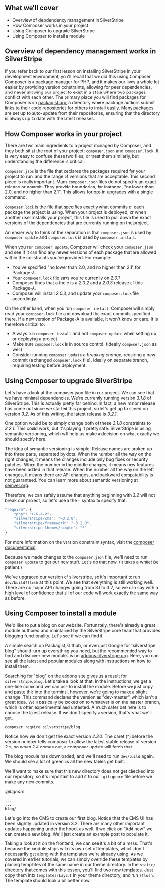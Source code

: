 ## What we'll cover
* Overview of depdendency management in SilverStripe
* How Composer works in your project
* Using Composer to upgrade SilverStripe
* Using Composer to install a module

## Overview of dependency management works in SilverStripe

If you refer back to our first lesson on installing SilverStripe in your development environment, you'll recall that we did this using Composer. Composer is a package manager for PHP, and it makes our lives a whole lot easier by providing version constraints, allowing for peer dependencies, and never allowing our project to exist in a state where two packages conflict with each other. The primary place you will find packages for Composer is on [packagist.org](http://packagist.org), a directory where package authors submit links to their code repositories for others to install easily. Many packages are set up to auto-update from their repositories, ensuring that the directory is always up to date with the latest releases.

## How Composer works in your project

There are two main ingredients to a project managed by Composer, and they both sit at the root of your project: `composer.json` and `composer.lock`. It is very easy to confuse these two files, or treat them similarly, but understanding the difference is critical.

`composer.json` is the file that declares the packages required for your project to run, and the range of versions that are acceptable. This second piece is really important. Many `composer.json` files do not specify an exact release or commit. They provide boundaries, for instance, "no lower than 2.0, and no higher than 2.1". This allows for opt-in upgrades with a single command.

`composer.lock` is the file that specifies exactly what commits of each package the project is using. When your project is deployed, or when another user installs your project, this file is used to pull down the exact versions of the dependencies that are currently running on the project.

An easier way to think of the separation is that `composer.json` is used by `composer update` and `composer.lock` is used by `composer install`.

When you run `composer update`, Composer will check your `composer.json` and see if it can find any newer versions of each package that are allowed within the constraints you've provided. For example:

* You've specified "no lower than 2.0, and no higher than 2.1" for Package-A.
* Your `composer.lock` file says you're currently on *2.0.1*
* Composer finds that a there is a *2.0.2* and a *2.0.3* release of this Package-A.
* Composer will install *2.0.3*, and update your `composer.lock` file accordingly.

On the other hand, when you run `composer install`, Composer will simply read your `composer.lock` file and download the exact commits specified there. If a new version of Package-A is available, it won't know or care. It is therefore critical to:

* Always run `composer install` and not `composer update` when setting up or deploying a project.
* Make sure `composer.lock` is in source control. (Ideally `composer.json` as well)
* Consider running `composer update` a *breaking change*, requiring a new commit (a changed `composer.lock` file), ideally on separate branch, requiring testing before deployment.

## Using Composer to upgrade SilverStripe

Let's have a look at the composer.json file in our project. We can see that we have minimal dependencies. We're currently running version *3.1.8* of SilverStripe. This is actually pretty far behind. In fact, a new minor release has come out since we started this project, so let's get up to speed on version *3.2*. As of this writing, the latest release is *3.2.1*.

One option would be to simply change both of these *3.1.8* constraints to *3.2.1*. This could work, but it's playing it pretty safe. SilverStripe is using semantic versioning, which will help us make a decision on what exactly we should specify here.

The idea of semantic versioning is simple. Release names are broken up into three parts, separated by dots. When the number all the way on the right changes, it means the changes include only bug fixes or security patches. When the number in the middle changes, it means new features have been added in that release. When the number all the way on the left changes, it means there are API changes, and backward compatability is not guaranteed. You can learn more about semantic versioning at [semver.org](http://semver.org).

Therefore, we can safely assume that anything beginning with *3.2* will not break our project, so let's use a the `~` syntax to specify that.

```js
"require": {
	"php": ">=5.3.2",
	"silverstripe/cms": "~3.2.0",
	"silverstripe/framework": "~3.2.0",
	"silverstripe-themes/simple": "*"
}
```

For more information on the version constraint syntax, visit the [composer documentation](http://getcomposer.org).

Because we made changes to the `composer.json` file, we'll need to run `composer update` to get our new stuff. Let's do that now. (It takes a while! Be patient.)

We've upgraded our version of silverstripe, so it's important to run `dev/build?flush` at this point. We see that everything is still working well. There are no major API changes going from 3.1 to 3.2, so we can say with a high level of confidence that all of our code will work exactly the same way as before.

## Using Composer to install a module

We'd like to put a blog on our website. Fortunately, there's already a great module authored and maintained by the SilverStripe core team that provides blogging functionality. Let's see if we can find it.

A simple search on Packagist, Github, or even just Google for "silverstripe blog" should turn up everything you need, but the recommended way to find and discover new modules is on [addons.silverstripe.org](http://addons.silverstripe.org). Here, you can see all the latest and popular modules along with instructions on how to install them.

Searching for "blog" on the addons site gives us a result for `silverstripe/blog`. Let's take a look at that. In the instructions, we get a one-line command we can use to install the module. Before we just copy and paste this into the terminal, however, we're going to make a slight change. This command declares the version as "dev-master", which isn't a great idea. We'll basically be locked on to whatever is on the master branch, which is often experimental and untested. A much safer bet here is to choose the latest release. If we don't specify a version, that's what we'll get.

```
composer require silverstripe/blog
```

Notice how we don't get the exact version *2.3.0*. The caret (^) before the version number tells composer to allow the latest stable release of version *2.x*, so when *2.4* comes out, a composer update will fetch that.

The blog module has downloaded, and we'll need to run `dev/build` again. We should see a lot of green as all the new tables get built.

We'll want to make sure that this new directory does not get checked into our repository, so it's important to add it to our `.gitignore` file before we make any new commits.

*.gitignore*
```
...
...
blog/
```

Let's go into the CMS to create our first blog. Notice that the CMS UI has been slightly updated in version 3.2. There are many other important updates happening under the hood, as well. If we click on "Add new" we can create a new blog. We'll just create an example post to populate it.

Taking a look at it on the frontend, we can see it's a bit of a mess. That's because the module ships with its own set of templates, which don't necessarily get along with the templates we're already using. As we covered in earlier tutorials, we can simply override these templates by placing templates of the same name in our theme directory. In the `static/` directory that comes with this lesson, you'll find two new templates. Just copy them into `templates/Layout` in your theme directory, and run `?flush`. The template should look a bit better now.

